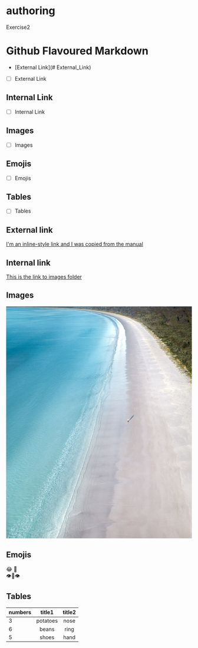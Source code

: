 # authoring
Exercise2
# Github Flavoured Markdown
- [External Link](# External_Link)
 - [ ] External Link


## Internal Link
- [ ] Internal Link

## Images
- [ ] Images

## Emojis
- [ ] Emojis

## Tables
- [ ] Tables


## <a name="External_Link">External link</a> 
[I'm an inline-style link and I was copied from the manual](https://github.com/)

## Internal link
[This is the link to images folder](https://github.com/BanSameer/authoring/tree/main/Picturesfolderex2)

## Images
![This is the link to Image in Image folder](https://github.com/BanSameer/authoring/blob/main/Picturesfolderex2/pexels-ben-mack-5326942.jpg)

## Emojis
:joy: 🤖
\
👁👄👁

## Tables

| numbers | title1 | title2 |
|----------|:-------------:|:------:|
| 3 | potatoes | nose |
| 6 | beans |ring |
| 5 | shoes |hand | 



